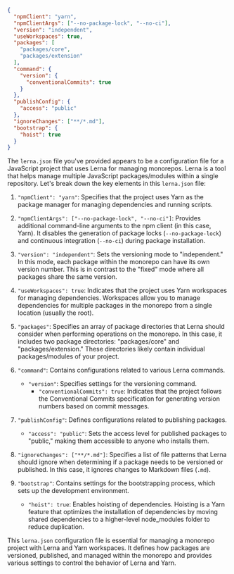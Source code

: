 ```json
{
  "npmClient": "yarn",
  "npmClientArgs": ["--no-package-lock", "--no-ci"],
  "version": "independent",
  "useWorkspaces": true,
  "packages": [
    "packages/core",
    "packages/extension"
  ],
  "command": {
    "version": {
      "conventionalCommits": true
    }
  },
  "publishConfig": {
    "access": "public"
  },
  "ignoreChanges": ["**/*.md"],
  "bootstrap": {
    "hoist": true
  }
}

```



The `lerna.json` file you've provided appears to be a configuration file for a JavaScript project that uses Lerna for managing monorepos. Lerna is a tool that helps manage multiple JavaScript packages/modules within a single repository. Let's break down the key elements in this `lerna.json` file:

1. `"npmClient": "yarn"`: Specifies that the project uses Yarn as the package manager for managing dependencies and running scripts.

2. `"npmClientArgs": ["--no-package-lock", "--no-ci"]`: Provides additional command-line arguments to the npm client (in this case, Yarn). It disables the generation of package locks (`--no-package-lock`) and continuous integration (`--no-ci`) during package installation.

3. `"version": "independent"`: Sets the versioning mode to "independent." In this mode, each package within the monorepo can have its own version number. This is in contrast to the "fixed" mode where all packages share the same version.

4. `"useWorkspaces": true`: Indicates that the project uses Yarn workspaces for managing dependencies. Workspaces allow you to manage dependencies for multiple packages in the monorepo from a single location (usually the root).

5. `"packages"`: Specifies an array of package directories that Lerna should consider when performing operations on the monorepo. In this case, it includes two package directories: "packages/core" and "packages/extension." These directories likely contain individual packages/modules of your project.

6. `"command"`: Contains configurations related to various Lerna commands.

   - `"version"`: Specifies settings for the versioning command.
     - `"conventionalCommits": true`: Indicates that the project follows the Conventional Commits specification for generating version numbers based on commit messages.

7. `"publishConfig"`: Defines configurations related to publishing packages.

   - `"access": "public"`: Sets the access level for published packages to "public," making them accessible to anyone who installs them.

8. `"ignoreChanges": ["**/*.md"]`: Specifies a list of file patterns that Lerna should ignore when determining if a package needs to be versioned or published. In this case, it ignores changes to Markdown files (`.md`).

9. `"bootstrap"`: Contains settings for the bootstrapping process, which sets up the development environment.

   - `"hoist": true`: Enables hoisting of dependencies. Hoisting is a Yarn feature that optimizes the installation of dependencies by moving shared dependencies to a higher-level node_modules folder to reduce duplication.

This `lerna.json` configuration file is essential for managing a monorepo project with Lerna and Yarn workspaces. It defines how packages are versioned, published, and managed within the monorepo and provides various settings to control the behavior of Lerna and Yarn.